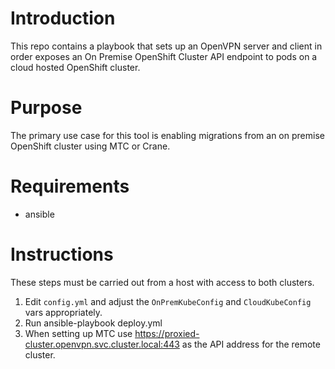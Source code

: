 # Introduction
This repo contains a playbook that sets up an OpenVPN server and client in order exposes an On Premise OpenShift Cluster API endpoint to pods on a cloud hosted OpenShift cluster.

# Purpose
The primary use case for this tool is enabling migrations from an on premise OpenShift cluster using MTC or Crane.

# Requirements
- ansible

# Instructions
These steps must be carried out from a host with access to both clusters.

1. Edit `config.yml` and adjust the `OnPremKubeConfig` and `CloudKubeConfig` vars appropriately.
1. Run ansible-playbook deploy.yml
1. When setting up MTC use https://proxied-cluster.openvpn.svc.cluster.local:443 as the API address for the remote cluster.
